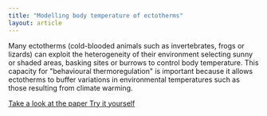 ```yaml
---
title: "Modelling body temperature of ectotherms"
layout: article
---
```


Many ectotherms (cold-blooded animals such as invertebrates, frogs or lizards) can exploit the heterogeneity of their environment 
selecting sunny or shaded areas, basking sites or burrows to control body temperature. This capacity for "behavioural thermoregulation"
is important because it allows ectotherms to buffer variations in environmental temperatures such as those resulting from climate warming.


<a href = "https://www.amnat.org/an/newpapers/MayRubalcaba.html" target="_blank"> Take a look at the paper </a>
<a href = "https://jrubalcaba.shinyapps.io/jrubalcabagithub/" target="_blank"> Try it yourself </a>
